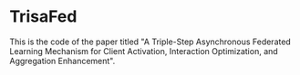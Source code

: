 # TrisaFed
This is the code of the paper titled "A Triple-Step Asynchronous Federated Learning Mechanism for Client Activation, Interaction Optimization, and Aggregation Enhancement".
